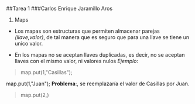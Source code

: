 ##Tarea 1
###Carlos Enrique Jaramillo Aros
1. Maps

- Los mapas son estructuras que permiten almacenar parejas *(llave,valor)*, de tal manera que es seguro que para una llave se tiene un unico valor.

- En los mapas no se aceptan llaves duplicadas, es decir, no se aceptan llaves con el mismo valor, ni valores nulos 
*Ejemplo*:

>map.put(1,"Casillas");
>
map.put(1,"Juan");
**Problema**:, se reemplazaría el valor de Casillas por Juan.
>
>map.put(2,)

